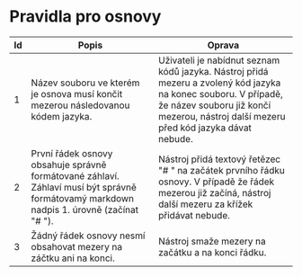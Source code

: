 # Pravidla pro osnovy

| Id | Popis | Oprava |
|-|-|-|
| 1 | Název souboru ve kterém je osnova musí končit mezerou následovanou kódem jazyka. | Uživateli je nabídnut seznam kódů jazyka. Nástroj přidá mezeru a zvolený kód jazyka na konec souboru. V případě, že název souboru již končí mezerou, nástroj další mezeru před kód jazyka dávat nebude. |
| 2 | První řádek osnovy obsahuje správně formátované záhlaví. Záhlaví musí být správně formátovamý markdown nadpis 1. úrovně (začínat "# "). | Nástroj přidá textový řetězec "# " na začátek prvního řádku osnovy. V případě že řádek mezerou již začíná, nástroj další mezeru za křížek přidávat nebude. |
| 3 | Žádný řádek osnovy nesmí obsahovat mezery na záčtku ani na konci. | Nástroj smaže mezery na začátku a na konci řádku. |
